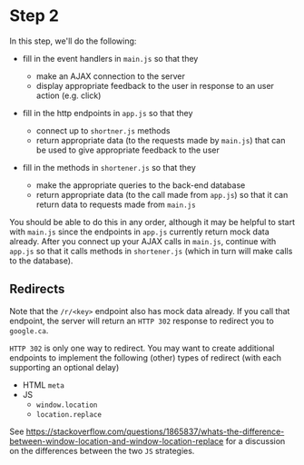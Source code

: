 # Step 2

In this step, we'll do the following:

- fill in the event handlers in `main.js` so that they
  - make an AJAX connection to the server
  - display appropriate feedback to the user in response to an user action (e.g. click)
  
- fill in the http endpoints in `app.js` so that they
  - connect up to `shortner.js` methods
  - return appropriate data (to the requests made by `main.js`) that can be used to give appropriate feedback to the user
  
- fill in the methods in `shortener.js` so that they
  - make the appropriate queries to the back-end database
  - return appropriate data (to the call made from `app.js`) so that it can return data to requests made from `main.js`
  
You should be able to do this in any order, although it may be helpful to start with `main.js` since the endpoints in `app.js` currently return mock data already.
After you connect up your AJAX calls in `main.js`, continue with `app.js` so that it calls methods in `shortener.js` (which in turn will make calls to the database).

## Redirects

Note that the `/r/<key>` endpoint also has mock data already.
If you call that endpoint, the server will return an `HTTP 302` response to redirect you to `google.ca`.

`HTTP 302` is only one way to redirect.
You may want to create additional endpoints to implement the following (other) types of redirect (with each supporting an optional delay)
- HTML `meta`
- JS
  - `window.location`
  - `location.replace`
  
See https://stackoverflow.com/questions/1865837/whats-the-difference-between-window-location-and-window-location-replace for a discussion on the differences between the two `JS` strategies.
